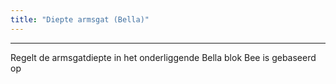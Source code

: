 ```yaml
---
title: "Diepte armsgat (Bella)"
---
```


***

Regelt de armsgatdiepte in het onderliggende Bella blok Bee is gebaseerd op




